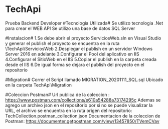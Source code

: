 # TechApi
Prueba Backend Developer
#Tecnologia Utilizada#
Se utilizo tecnologia .Net para crear el WEB API 
Se utilizo una base de datos SQL Server 

#Instalacion#
1.Se debe abrir el proyecto ServiciosWeb.sln en Visual Studio y generar el publish el proyecto se encuentra en la ruta \TechApi\ServiciosWeb
2.Desplegar el publish en un servidor Windows Server 2016 en adelante
3.Configurar el Pool del aplicativo en IIS
4.Configurar el SitioWeb en el IIS 
5.Copiar el publish en la carpeta creada desde el IIS
6.De igual forma se dejara el publish del proyecto en el repositorio


#Migration#
Correr el Script llamado MIGRATION_20201111_SQL.sql Ubicado en la carpeta TechApi\Migration 

#Coleccion Postman#
Url publica de la coleccion : https://www.postman.com/collections/e610a54288a73174295c
Ademas se agrego un archivo json en el repositorio por si no se puede visualizar la URL, el archivo se encuentra en la ruta origen del repositorio: TechCollection.postman_collection.json 
Documentacion de la coleccion de Postman: https://documenter.getpostman.com/view/13457850/TVemCVav